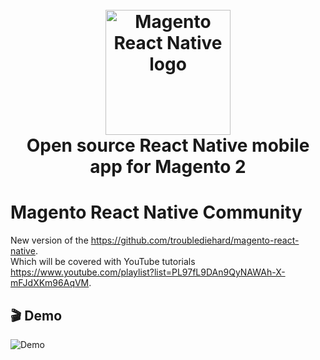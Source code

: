 <h1 align="center">
  <br>
  <a href="http://troublediehard.github.io/"><img src="https://github.com/troublediehard/magento-react-native-community/blob/master/android/app/src/main/ic_launcher-web.png" alt="Magento React Native logo" width="200"></a>
  <br>
  Open source React Native mobile app for Magento 2
  <br>
</h1>

# Magento React Native Community
New version of the https://github.com/troublediehard/magento-react-native.     
Which will be covered with YouTube tutorials https://www.youtube.com/playlist?list=PL97fL9DAn9QyNAWAh-X-mFJdXKm96AqVM.

## 🎬 Demo
![Demo](docs/gifs/demo.gif)
